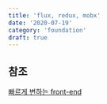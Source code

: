 ```yaml
---
title: 'flux, redux, mobx'
date: '2020-07-19'
category: 'foundation'
draft: true
---
```


## 참조

[빠르게 변하는 front-end](https://medium.com/@RianCommunity/%EB%A6%AC%EC%95%88-%EA%B0%9C%EB%B0%9C-%EC%9D%BC%EA%B8%B0-2-front-end-%EA%B0%9C%EB%B0%9C-react-9f6ccb5b016d)
